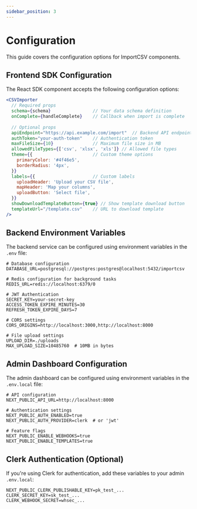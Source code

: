 ```yaml
---
sidebar_position: 3
---
```


# Configuration

This guide covers the configuration options for ImportCSV components.

## Frontend SDK Configuration

The React SDK component accepts the following configuration options:

```jsx
<CSVImporter
  // Required props
  schema={schema}                // Your data schema definition
  onComplete={handleComplete}    // Callback when import is complete
  
  // Optional props
  apiEndpoint="https://api.example.com/import"  // Backend API endpoint
  authToken="your-auth-token"    // Authentication token
  maxFileSize={10}               // Maximum file size in MB
  allowedFileTypes={['csv', 'xlsx', 'xls']} // Allowed file types
  theme={{                       // Custom theme options
    primaryColor: '#4f46e5',
    borderRadius: '4px',
  }}
  labels={{                      // Custom labels
    uploadHeader: 'Upload your CSV file',
    mapHeader: 'Map your columns',
    uploadButton: 'Select file',
  }}
  showDownloadTemplateButton={true} // Show template download button
  templateUrl="/template.csv"    // URL to download template
/>
```

## Backend Environment Variables

The backend service can be configured using environment variables in the `.env` file:

```
# Database configuration
DATABASE_URL=postgresql://postgres:postgres@localhost:5432/importcsv

# Redis configuration for background tasks
REDIS_URL=redis://localhost:6379/0

# JWT Authentication
SECRET_KEY=your-secret-key
ACCESS_TOKEN_EXPIRE_MINUTES=30
REFRESH_TOKEN_EXPIRE_DAYS=7

# CORS settings
CORS_ORIGINS=http://localhost:3000,http://localhost:8000

# File upload settings
UPLOAD_DIR=./uploads
MAX_UPLOAD_SIZE=10485760  # 10MB in bytes
```

## Admin Dashboard Configuration

The admin dashboard can be configured using environment variables in the `.env.local` file:

```
# API configuration
NEXT_PUBLIC_API_URL=http://localhost:8000

# Authentication settings
NEXT_PUBLIC_AUTH_ENABLED=true
NEXT_PUBLIC_AUTH_PROVIDER=clerk  # or 'jwt'

# Feature flags
NEXT_PUBLIC_ENABLE_WEBHOOKS=true
NEXT_PUBLIC_ENABLE_TEMPLATES=true
```

## Clerk Authentication (Optional)

If you're using Clerk for authentication, add these variables to your admin `.env.local`:

```
NEXT_PUBLIC_CLERK_PUBLISHABLE_KEY=pk_test_...
CLERK_SECRET_KEY=sk_test_...
CLERK_WEBHOOK_SECRET=whsec_...
```
